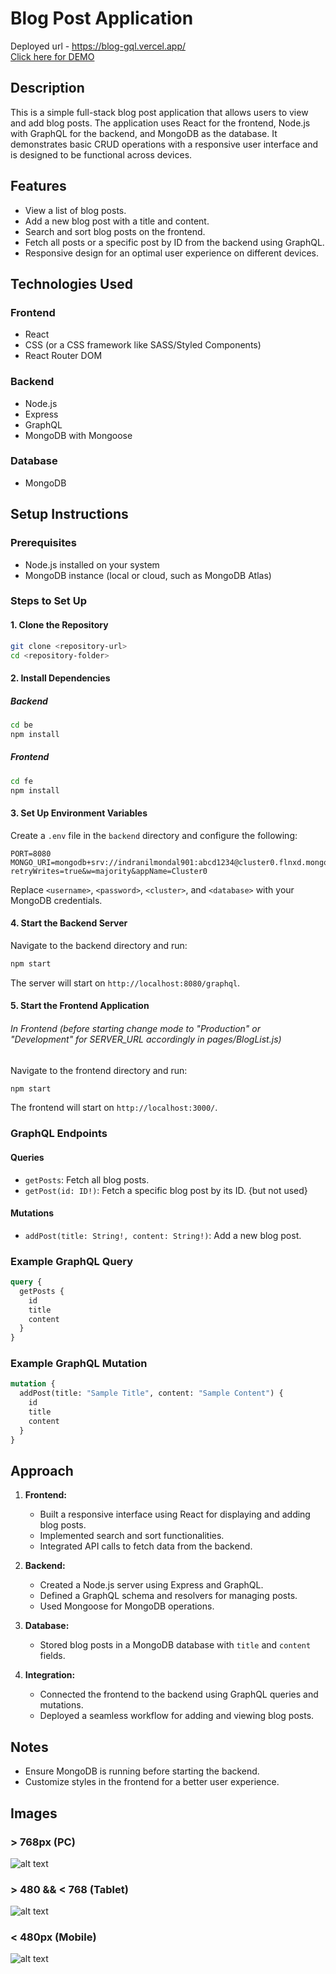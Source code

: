 # Blog Post Application
Deployed url -  https://blog-gql.vercel.app/  
[Click here for DEMO](https://blog-gql.vercel.app/)
## Description
This is a simple full-stack blog post application that allows users to view and add blog posts. The application uses React for the frontend, Node.js with GraphQL for the backend, and MongoDB as the database. It demonstrates basic CRUD operations with a responsive user interface and is designed to be functional across devices.

## Features
- View a list of blog posts.
- Add a new blog post with a title and content.
- Search and sort blog posts on the frontend.
- Fetch all posts or a specific post by ID from the backend using GraphQL.
- Responsive design for an optimal user experience on different devices.

## Technologies Used
### Frontend
- React
- CSS (or a CSS framework like SASS/Styled Components)
- React Router DOM

### Backend
- Node.js
- Express
- GraphQL
- MongoDB with Mongoose

### Database
- MongoDB

## Setup Instructions

### Prerequisites
- Node.js installed on your system
- MongoDB instance (local or cloud, such as MongoDB Atlas)

### Steps to Set Up

#### 1. Clone the Repository
```bash
git clone <repository-url>
cd <repository-folder>
```

#### 2. Install Dependencies
##### Backend
```bash
cd be
npm install
```
##### Frontend
```bash
cd fe
npm install
```

#### 3. Set Up Environment Variables
Create a `.env` file in the `backend` directory and configure the following:
```env
PORT=8080
MONGO_URI=mongodb+srv://indranilmondal901:abcd1234@cluster0.flnxd.mongodb.net/?retryWrites=true&w=majority&appName=Cluster0
```
Replace `<username>`, `<password>`, `<cluster>`, and `<database>` with your MongoDB credentials.

#### 4. Start the Backend Server
Navigate to the backend directory and run:
```bash
npm start
```
The server will start on `http://localhost:8080/graphql`.

#### 5. Start the Frontend Application
###### In Frontend (before starting change mode to "Production" or "Development" for SERVER_URL accordingly in pages/BlogList.js)
Navigate to the frontend directory and run:
```bash
npm start
```
The frontend will start on `http://localhost:3000/`.

### GraphQL Endpoints
#### Queries
- `getPosts`: Fetch all blog posts.
- `getPost(id: ID!)`: Fetch a specific blog post by its ID. {but not used}

#### Mutations
- `addPost(title: String!, content: String!)`: Add a new blog post.

### Example GraphQL Query
```graphql
query {
  getPosts {
    id
    title
    content
  }
}
```

### Example GraphQL Mutation
```graphql
mutation {
  addPost(title: "Sample Title", content: "Sample Content") {
    id
    title
    content
  }
}

```

## Approach
1. **Frontend:**
   - Built a responsive interface using React for displaying and adding blog posts.
   - Implemented search and sort functionalities.
   - Integrated API calls to fetch data from the backend.

2. **Backend:**
   - Created a Node.js server using Express and GraphQL.
   - Defined a GraphQL schema and resolvers for managing posts.
   - Used Mongoose for MongoDB operations.

3. **Database:**
   - Stored blog posts in a MongoDB database with `title` and `content` fields.

4. **Integration:**
   - Connected the frontend to the backend using GraphQL queries and mutations.
   - Deployed a seamless workflow for adding and viewing blog posts.

## Notes
- Ensure MongoDB is running before starting the backend.
- Customize styles in the frontend for a better user experience.


## Images
### > 768px (PC)
![alt text](image.png)

### > 480 && < 768 (Tablet)
![alt text](image-3.png)

### < 480px (Mobile)
![alt text](image-4.png)